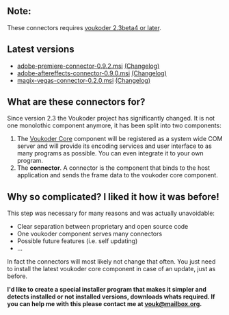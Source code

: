 ## Note:
These connectors requires [voukoder 2.3beta4 or later](https://github.com/Vouk/voukoder/releases).

## Latest versions
- [adobe-premiere-connector-0.9.2.msi](adobe-premiere/adobe-premiere-connector-0.9.2.msi?raw=true) [(Changelog)](adobe-premiere/README.md)
- [adobe-aftereffects-connector-0.9.0.msi](adobe-aftereffects/adobe-aftereffects-connector-0.9.0.msi?raw=true) [(Changelog)](adobe-aftereffects/README.md)
- [magix-vegas-connector-0.2.0.msi](magix-vegas/magix-vegas-connector-0.2.0.msi?raw=true) [(Changelog)](magix-vegas/README.md)
## What are these connectors for?
Since version 2.3 the Voukoder project has significantly changed. It is not one monolothic component anymore, it has been split into two components:
1. The [Voukoder Core](https://github.com/Vouk/voukoder) component will be registered as a system wide COM server and will provide its encoding services and user interface to as many programs as possible. You can even integrate it to your own program.
2. The **connector**. A connector is the component that binds to the host application and sends the frame data to the voukoder core component.
## Why so complicated? I liked it how it was before!
This step was necessary for many reasons and was actually unavoidable:
- Clear separation between proprietary and open source code
- One voukoder component serves many connectors
- Possible future features (i.e. self updating)
- ...

In fact the connectors will most likely not change that often. You just need to install the latest voukoder core component in case of an update, just as before.

**I'd like to create a special installer program that makes it simpler and detects installed or not installed versions, downloads whats required. If you can help me with this please contact me at vouk@mailbox.org.**